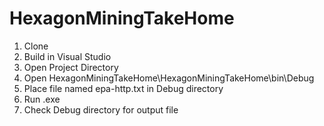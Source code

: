 # HexagonMiningTakeHome

1) Clone
2) Build in Visual Studio
3) Open Project Directory
4) Open HexagonMiningTakeHome\HexagonMiningTakeHome\bin\Debug
5) Place file named epa-http.txt in Debug directory
6) Run .exe
7) Check Debug directory for output file
